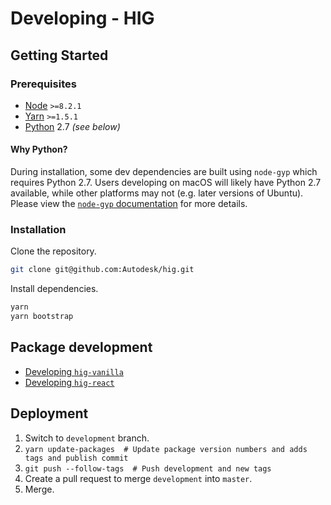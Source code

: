 # Developing - HIG

## Getting Started

### Prerequisites

* [Node][] `>=8.2.1`
* [Yarn][] `>=1.5.1`
* [Python][] 2.7 _(see below)_

#### Why Python?

During installation, some dev dependencies are built using `node-gyp` which requires Python 2.7. Users developing on macOS will likely have Python 2.7 available, while other platforms may not (e.g. later versions of Ubuntu). Please view the [`node-gyp` documentation][node-gyp-docs] for more details.

[Node]: https://nodejs.org
[Yarn]: https://yarnpkg.com
[Python]: https://www.python.org
[node-gyp-docs]: https://github.com/nodejs/node-gyp

### Installation

Clone the repository.

```bash
git clone git@github.com:Autodesk/hig.git
```

Install dependencies.

```bash
yarn
yarn bootstrap
```

## Package development

* [Developing `hig-vanilla`](packages/vanilla/README.md)
* [Developing `hig-react`](packages/react/README.md)

## Deployment

1. Switch to `development` branch.
1. `yarn update-packages  # Update package version numbers and adds tags and publish commit`
1. `git push --follow-tags  # Push development and new tags`
1. Create a pull request to merge `development` into `master`.
1. Merge.
